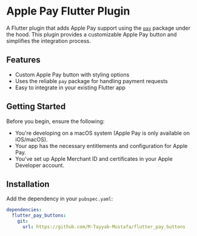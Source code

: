 # Apple Pay Flutter Plugin

A Flutter plugin that adds Apple Pay support using the [`pay`](https://pub.dev/packages/pay) package under the hood. This plugin provides a customizable Apple Pay button and simplifies the integration process.

## Features

- Custom Apple Pay button with styling options
- Uses the reliable `pay` package for handling payment requests
- Easy to integrate in your existing Flutter app

## Getting Started

Before you begin, ensure the following:

- You're developing on a macOS system (Apple Pay is only available on iOS/macOS).
- Your app has the necessary entitlements and configuration for Apple Pay.
- You’ve set up Apple Merchant ID and certificates in your Apple Developer account.

## Installation

Add the dependency in your `pubspec.yaml`:

```yaml
dependencies:
  flutter_pay_buttons:
    git:
      url: https://github.com/M-Tayyab-Mustafa/flutter_pay_buttons
```
